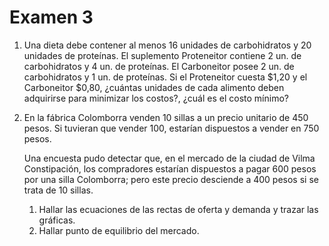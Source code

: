 # Examen 3

1. Una dieta debe contener al menos 16 unidades de carbohidratos y 20 unidades de proteínas. El suplemento Proteneitor contiene 2 un. de carbohidratos y 4 un. de proteínas. El Carboneitor posee 2 un. de carbohidratos y 1 un. de proteínas. Si el Proteneitor cuesta $1,20 y el Carboneitor $0,80, ¿cuántas unidades de cada alimento deben adquirirse para minimizar los costos?, ¿cuál es el costo mínimo?
2.  En la fábrica Colomborra venden 10 sillas a un precio unitario de 450 pesos. Si tuvieran que vender 100, estarían dispuestos a vender en 750 pesos.

    Una encuesta pudo detectar que, en el mercado de la ciudad de Vilma Constipación, los compradores estarían dispuestos a pagar 600 pesos por una silla Colomborra; pero este precio desciende a 400 pesos si se trata de 10 sillas.

    1. Hallar las ecuaciones de las rectas de oferta y demanda y trazar las gráficas.
    2. Hallar punto de equilibrio del mercado.
